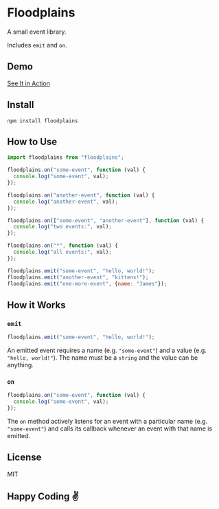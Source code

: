 # Floodplains

A small event library.

Includes `emit` and `on`. 

## Demo

[See It in Action](https://floodplains.davidmiranda.info/demo/)

## Install

```
npm install floodplains
```

## How to Use

```js
import floodplains from "floodplains";

floodplains.on("some-event", function (val) {
  console.log("some-event", val);
});

floodplains.on("another-event", function (val) {
  console.log("another-event", val);
});

floodplains.on(["some-event", "another-event"], function (val) {
  console.log("two events:", val);
});

floodplains.on("*", function (val) {
  console.log("all events:", val);
});

floodplains.emit("some-event", "hello, world!");
floodplains.emit("another-event", "kittens!");
floodplains.emit("one-more-event", {name: "James"});
```

## How it Works

### `emit`

```javascript
floodplains.emit("some-event", "hello, world!");
```

An emitted event requires a name (e.g. `"some-event"`) and a value (e.g. `"hello, world!"`). The name must be a `string` and the value can be anything.

### `on`

```javascript
floodplains.on("some-event", function (val) {
  console.log("some-event", val);
});
```

The `on` method actively listens for an event with a particular name (e.g. `"some-event"`) and calls its callback whenever an event with that name is emitted.

## License

MIT

## Happy Coding ✌️